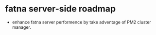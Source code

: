 # fatna server-side roadmap

- enhance fatna server performence by take adventage of PM2 cluster manager.
